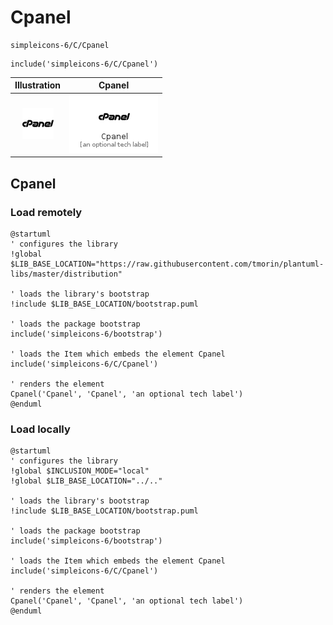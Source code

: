 # Cpanel


```text
simpleicons-6/C/Cpanel
```

```text
include('simpleicons-6/C/Cpanel')
```



| Illustration | Cpanel |
| :---: | :---: |
| ![illustration for Illustration](../../simpleicons-6/C/Cpanel.png) | ![illustration for Cpanel](../../simpleicons-6/C/Cpanel.Local.png) |




## Cpanel

### Load remotely
```plantuml
@startuml
' configures the library
!global $LIB_BASE_LOCATION="https://raw.githubusercontent.com/tmorin/plantuml-libs/master/distribution"

' loads the library's bootstrap
!include $LIB_BASE_LOCATION/bootstrap.puml

' loads the package bootstrap
include('simpleicons-6/bootstrap')

' loads the Item which embeds the element Cpanel
include('simpleicons-6/C/Cpanel')

' renders the element
Cpanel('Cpanel', 'Cpanel', 'an optional tech label')
@enduml
```

### Load locally
```plantuml
@startuml
' configures the library
!global $INCLUSION_MODE="local"
!global $LIB_BASE_LOCATION="../.."

' loads the library's bootstrap
!include $LIB_BASE_LOCATION/bootstrap.puml

' loads the package bootstrap
include('simpleicons-6/bootstrap')

' loads the Item which embeds the element Cpanel
include('simpleicons-6/C/Cpanel')

' renders the element
Cpanel('Cpanel', 'Cpanel', 'an optional tech label')
@enduml
```

